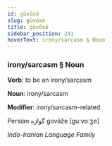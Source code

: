 ```yaml
---
id: güvöxë
slug: güvöxë
title: güvöxë
sidebar_position: 241
hoverText: irony/sarcasm § Noun
---
```


### irony/sarcasm § Noun

**Verb**: to be an irony/sarcasm

**Noun**: irony/sarcasm

**Modifier**: irony/sarcasm-related

Persian گواژه‎ govâže [guːvɒːʒe]

*Indo-Iranian Language Family*